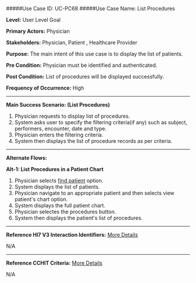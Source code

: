 #####Use Case ID: UC-PC68
#####Use Case Name: List Procedures

**Level:**                     User Level Goal

**Primary Actors:**            Physician

**Stakeholders:**              Physician, Patient , Healthcare Provider

**Purpose:**                   The main intent of this use case is to display the list of patients.

**Pre Condition:**             Physician must be identified and authenticated.

**Post Condition:**            List of procedures will be displayed successfully.

**Frequency of Occurrence:**   High
__________________________________________________________
**Main Success Scenario: (List Procedures)**

1.	Physician requests to display list of procedures.
2.	System asks user to specify the filtering criteria(if any) such as subject, performers, encounter, date and type.
3.	Physician enters the filtering criteria.
4.	System then displays the list of procedure records as per criteria.

__________________________________________________________
**Alternate Flows:**

**Alt-1: List Procedures in a Patient Chart**

1.	Physician selects [find patient](https://github.com/aliraza995/specs/blob/master/patient-administration/manage-patient-registry/find-patients.md) option.
2.	System displays the list of patients.
3.	Physician navigate to an appropriate patient and then selects view patient's chart option.
4.	System displays the full patient chart.
5.	Physician selectes the procedures button.
6.	System then displays the patient's list of procedures.

________________________________________________________________________
**Reference Hl7 V3 Interaction Identifiers:**
[More Details](http://www.hl7.org/implement/standards/product_brief.cfm?product_id=306)

N/A
_______________________________________________________________
**Reference CCHIT Criteria:**
[More Details](https://www.cchit.org/cchit-certified)

N/A


